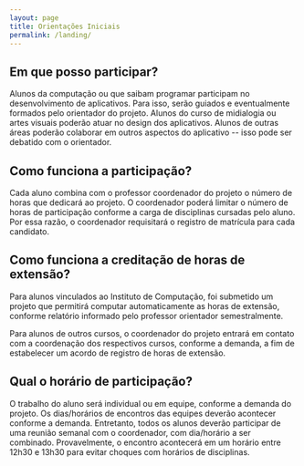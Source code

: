 ```yaml
---
layout: page
title: Orientações Iniciais
permalink: /landing/
---
```


## Em que posso participar?

Alunos da computação ou que saibam programar participam no desenvolvimento de aplicativos. Para isso, serão guiados e eventualmente formados pelo orientador do projeto. Alunos do curso de midialogia ou artes visuais poderão atuar no design dos aplicativos. Alunos de outras áreas poderão colaborar em outros aspectos do aplicativo -- isso pode ser debatido com o orientador.

## Como funciona a participação?

Cada aluno combina com o professor coordenador do projeto o número de horas que dedicará ao projeto. O coordenador poderá limitar o número de horas de participação conforme a carga de disciplinas cursadas pelo aluno. Por essa razão, o coordenador requisitará o registro de matrícula para cada candidato.

## Como funciona a creditação de horas de extensão?

Para alunos vinculados ao Instituto de Computação, foi submetido um projeto que permitirá computar automaticamente as horas de extensão, conforme relatório informado pelo professor orientador semestralmente.

Para alunos de outros cursos, o coordenador do projeto entrará em contato com a coordenação dos respectivos cursos, conforme a demanda, a fim de estabelecer um acordo de registro de horas de extensão.

## Qual o horário de participação?

O trabalho do aluno será individual ou em equipe, conforme a demanda do projeto. Os dias/horários de encontros das equipes deverão acontecer conforme a demanda. Entretanto, todos os alunos deverão participar de uma reunião semanal com o coordenador, com dia/horário a ser combinado. Provavelmente, o encontro acontecerá em um horário entre 12h30 e 13h30 para evitar choques com horários de disciplinas.
